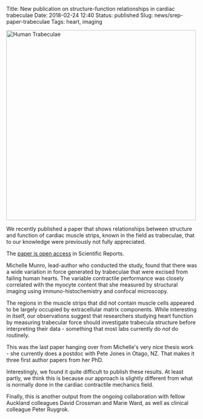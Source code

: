 Title: New publication on structure-function relationships in cardiac trabeculae
Date: 2018-02-24 12:40
Status: published
Slug: news/srep-paper-trabeculae
Tags: heart, imaging

<img width="500" src="{filename}/images/research/human-tabeculae-SREP.png" alt="Human Trabeculae">

We recently published a paper that shows relationships between
structure and function of cardiac muscle strips, known in the field as
trabeculae, that to our knowledge were previously not fully appreciated.

The <a HREF=http://dx.doi.org/10.1038/s41598-018-21199-y>paper is open
access</a> in Scientific Reports.

Michelle Munro, lead-author who conducted the study, found that there
was a wide variation in force generated by trabeculae that were excised from
failing human hearts. The variable contractile performance was closely
correlated with the myocyte content that she measured by structural
imaging using immuno-histochemistry and confocal microscopy.

The regions in the muscle strips that did not contain muscle cells
appeared to be largely occupied by extracellular matrix
components. While interesting in itself, our observations suggest that
researchers studying heart function by measuring trabecular force
should investigate trabecula structure before interpreting
their data - something that most labs currently do _not_ do routinely.

This was the last paper hanging over from Michelle's very nice thesis
work - she currently does a postdoc with Pete Jones in Otago, NZ. That
makes it three first author papers from her PhD.

Interestingly, we found it quite difficult to publish these
results. At least partly, we think this is because our
approach is slightly different from what is normally done in the
cardiac contractile mechanics field.

Finally, this is another output from the ongoing collaboration with
fellow Auckland colleagues David Crossman and Marie Ward, as well as clinical
colleague Peter Ruygrok.
